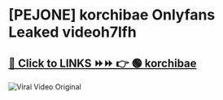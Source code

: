 
 # [PEJONE] korchibae Onlyfans Leaked videoh7lfh

## <h2><a href="https://clipsfans.com/korchibae&ref=git">🔗 Click to LINKS ⏩⏩ 👉 🟢 korchibae </a></h2>

<a href="https://clipsfans.com/korchibae&ref=git" rel="nofollow" data-target="animated-image.originalLink"><img src="https://i.ibb.co.com/xMMVF88/686577567.gif" alt="Viral Video Original" style="max-width: 100%; display: inline-block;" data-target="animated-image.originalImage"></a>

